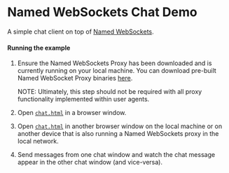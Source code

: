 Named WebSockets Chat Demo
===

A simple chat client on top of [Named WebSockets](https://github.com/namedwebsockets/namedwebsockets).

#### Running the example

1. Ensure the Named WebSockets Proxy has been downloaded and is currently running on your local machine. You can download pre-built Named WebSocket Proxy binaries [here](https://github.com/namedwebsockets/namedwebsockets/releases).

    NOTE: Ultimately, this step should not be required with all proxy functionality implemented within user agents.

2. Open [`chat.html`](http://namedwebsockets.github.io/namedwebsockets/examples/chat/chat.html) in a browser window.

3. Open [`chat.html`](http://namedwebsockets.github.io/namedwebsockets/examples/chat/chat.html) in another browser window on the local machine or on another device that is also running a Named WebSockets proxy in the local network.

4. Send messages from one chat window and watch the chat message appear in the other chat window (and vice-versa).

